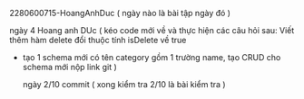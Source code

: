 

2280600715-HoangAnhDuc ( ngày nào là bài tập ngày đó )



ngày 4 Hoang anh DUc
(
kéo code mới về và thực hiện các câu hỏi sau:
Viết thêm hàm delete đổi thuộc tính isDelete về true

- tạo 1 schema mới có tên category gồm 1 trường name, tạo CRUD cho schema mới
  nộp link git
  )


  ngày 2/10 commit ( xong kiểm tra 2/10  là bài kiểm tra )


